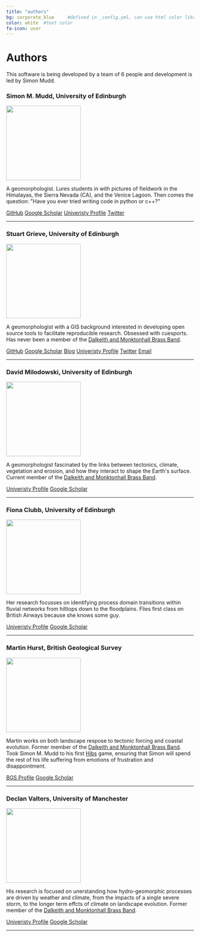 ```yaml
---
title: "authors"
bg: corporate_blue     #defined in _config.yml, can use html color like '#010101'
color: white  #text color
fa-icon: user
---
```


# Authors

This software is being developed by a team of 6 people and development is led by Simon Mudd.


### Simon M. Mudd, University of Edinburgh

<img src="https://pbs.twimg.com/profile_images/417247814142291968/h98S8s8G_400x400.jpeg" width="200">

A geomorphologist. Lures students in with pictures of fieldwork in the Himalayas, the Sierra Nevada (CA), and the Venice Lagoon. Then comes the question: "Have you ever tried writing code in python or c++?"


[GitHub](http://github.com/simon-m-mudd) [Google Scholar](http://scholar.google.co.uk/citations?user=9iv6l7wAAAAJ&hl=en) [Univeristy Profile](http://www.geos.ed.ac.uk/homes/smudd) [Twitter](https://twitter.com/simonmariusmudd)

****

### Stuart Grieve, University of Edinburgh

<img src="https://avatars0.githubusercontent.com/u/10617231?v=3&s=460" width="200">

A geomorphologist with a GIS background interested in developing open source
tools to facilitate reproducible research. Obsessed with cuesports. Has never been a member of the [Dalkeith and Monktonhall Brass Band](http://www.dmbrass.co.uk/).

[GitHub](http://github.com/sgrieve) [Google Scholar](http://scholar.google.co.uk/citations?user=VwQbAzQAAAAJ&hl=en) [Blog](http://sgrieve.github.io) [Univeristy Profile](http://www.geos.ed.ac.uk/homes/s0675405/) [Twitter](https://twitter.com/GIStuart) [Email](mailto:s.grieve@ed.ac.uk)


****

### David Milodowski, University of Edinburgh

<img src="https://scholar.google.com/citations?view_op=view_photo&user=ay1R3UgAAAAJ&citpid=5" width="200">

A geomorphologist fascinated by the links between tectonics, climate, vegetation and erosion, and how they interact to shape the Earth's surface. Current member of the [Dalkeith and Monktonhall Brass Band](http://www.dmbrass.co.uk/).

[Univeristy Profile](http://www.geos.ed.ac.uk/homes/s1143956/) [Google Scholar](https://scholar.google.com/citations?user=ay1R3UgAAAAJ&hl=en)


****

### Fiona Clubb, University of Edinburgh

<img src="http://www.geos.ed.ac.uk/homes/s0923330/fiona.jpg" width="200">

Her research focusses on identifying process domain transitions within fluvial networks from hilltops down to the floodplains. Flies first class on British Airways because she knows some guy.

[Univeristy Profile](http://www.geos.ed.ac.uk/homes/s0923330/) [Google Scholar](https://scholar.google.com/citations?user=LnCvUwwAAAAJ&hl=en)

****

### Martin Hurst, British Geological Survey

<img src="https://scholar.google.it/citations?view_op=view_photo&user=9--6x5sAAAAJ&citpid=4" width="200">

Martin works on both landscape respose to tectonic forcing and coastal evolution. Former member of the [Dalkeith and Monktonhall Brass Band](http://www.dmbrass.co.uk/).
Took Simon M. Mudd to his first [Hibs](http://www.hibernianfc.co.uk/) game, ensuring that Simon will spend the rest of his life suffering from emotions of frustration and disappointment.

[BGS Profile](http://www.bgs.ac.uk/staff/profiles/41289.html) [Google Scholar](https://scholar.google.com/citations?user=9--6x5sAAAAJ&hl=en)

****

### Declan Valters, University of Manchester

<img src="https://pbs.twimg.com/profile_images/3581244123/42d65d6533775aff6e4f13bc5884738c_400x400.jpeg" width="200">

His research is focused on unerstanding how hydro-geomorphic processes are driven by weather and climate, from the impacts of a single severe storm, to the longer term effcts of climate on landscape evolution. Former member of the [Dalkeith and Monktonhall Brass Band](http://www.dmbrass.co.uk/).

[Univeristy Profile](http://personalpages.manchester.ac.uk/staff/declan.valters/) [Google Scholar](https://scholar.google.com/citations?user=0OIHQmIAAAAJ&hl=en)

****
